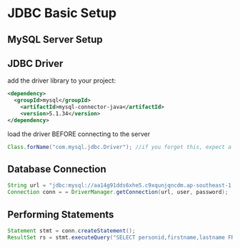 # JDBC Basic Setup

## MySQL Server Setup

## JDBC Driver

add the driver library to your project:
```xml
<dependency>
  <groupId>mysql</groupId>
	<artifactId>mysql-connector-java</artifactId>
	<version>5.1.34</version>
</dependency>
```

load the driver BEFORE connecting to the server
```java
Class.forName("com.mysql.jdbc.Driver"); //if you forget this, expect a Driver Not Found Exception
```

## Database Connection
```java
String url = "jdbc:mysql://aa14g91dds6xhe5.c9xqunjqncdm.ap-southeast-1.rds.amazonaws.com:3306/web_demo";
Connection conn = = DriverManager.getConnection(url, user, password);
```

## Performing Statements
```java
Statement stmt = conn.createStatement();
ResultSet rs = stmt.executeQuery("SELECT personid,firstname,lastname FROM persons");
```
